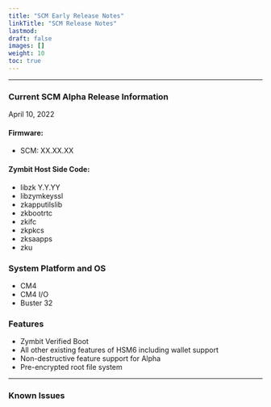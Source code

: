 ```yaml
---
title: "SCM Early Release Notes"
linkTitle: "SCM Release Notes"
lastmod:
draft: false
images: []
weight: 10
toc: true
---
```


-----
### **Current SCM Alpha Release Information**
April 10, 2022

#### Firmware: 
 - SCM: XX.XX.XX

#### Zymbit Host Side Code:
 - libzk Y.Y.YY
 - libzymkeyssl 
 - zkapputilslib 
 - zkbootrtc 
 - zkifc 
 - zkpkcs 
 - zksaapps 
 - zku 

### System Platform and OS
 - CM4
 - CM4 I/O
 - Buster 32


### Features
 * Zymbit Verified Boot
 * All other existing features of HSM6 including wallet support
 * Non-destructive feature support for Alpha
 * Pre-encrypted root file system

-----

### **Known Issues**


